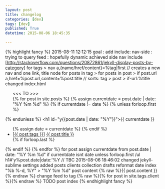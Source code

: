 ```yaml
---
layout: post
title: changelog
categories: [dev]
tags: [dev]
published: True
datetime: 2015-08-06 18:45:35

---
```

{% highlight fancy %}
2015-08-11 12:12:15
	goal : add include: nav-side : trying to query feed : hopefully dynamic
		achieved
			side nav include [http://stackoverflow.com/questions/20872861/jekyll-display-posts-by-category]
			  for tags > nav a,{name/href/content}=%tag|first // creates a new nav and one link, title node
			  for posts in tag > for posts in post > if post.url a,href=%post.url,content=%post.title // sorts: tag > post > if-url:%title  
			changed index.html
				<ul class="post-list">
			    <!-- {% for post in site.posts %}
			      <li>
			        <span class="post-meta">{{ post.date | date: "%Y %m %d" }}</span>
			        <h2>
			          <a class="post-link" href="{{ post.url | prepend: site.baseurl }}">{{ post.title }}</a>
			        </h2>
			        {{ post.content }}
			      </li>
			    {% endfor %} -->
			    <<< TO >>>
			    <!-- http://stackoverflow.com/questions/26196559/jekyll-post-order > http://stackoverflow.com/questions/19086284/jekyll-liquid-templating-how-to-group-blog-posts-by-year/20777475#20777475 -->  
			    {% for post in site.posts %}
			      {% assign currentdate = post.date | date: "%Y %m %d" %}
			      {% if currentdate != date %}
			        {% unless forloop.first %}</ul>{% endunless %}
			        <h1 id="y{{post.date | date: "%Y"}}">{{ currentdate }}</h1>
			        <ul>
			        {% assign date = currentdate %}
			      {% endif %}
			        <li>[<a href="{{ post.tags }}">{{ post.tags }}</a>] <a href="{{ post.url }}">{{ post.title }}</a></li>
			      {% if forloop.last %}</ul>{% endif %}
			    {% endfor %}
					for post
						assign currentdate from post.date | date: "%Y %m %d"
						if currentdate isnt date
							unless forloop.first /ul
							h1#'y%post.date|date:'%Y
						// TBC
2015-08-06 18:46:02
	changed
		jekyll-sublime settings
	added
		posts clients
		collection drafts
	reformat date
		index 
			"%b %-d, %Y" > "%Y %m %d"
	post content
		{% raw %}{{ post.content }}{% endraw %}
	change feed to tag
		{% raw %}{% for post in site.tags.client %}{% endraw %}
	TODO
		post index
{% endhighlight fancy %}	
